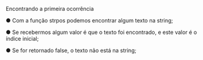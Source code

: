 Encontrando a primeira ocorrência

● Com a função strpos podemos encontrar algum texto na string;

● Se recebermos algum valor é que o texto foi encontrado, e este valor é o
índice inicial;

● Se for retornado false, o texto não está na string;